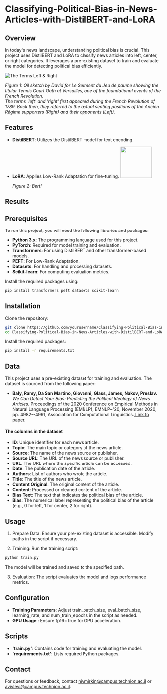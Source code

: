# Classifying-Political-Bias-in-News-Articles-with-DistilBERT-and-LoRA

## Overview

In today's news landscape, understanding political bias is crucial. This project uses DistilBERT and LoRA to classify news articles into left, center, or right categories. It leverages a pre-existing dataset to train and evaluate the model for detecting political bias efficiently.

![The Terms Left & Right](https://github.com/user-attachments/assets/8afb88bb-128f-46ed-98f0-be1f7e9fa467)

*Figure 1: Oil sketch by David for Le Serment du Jeu de paume showing the titular Tennis Court Oath at Versailles, one of the foundational events of the French Revolution.*<br />
*The terms 'left' and 'right' first appeared during the French Revolution of 1789. Back then, they referred to the actual seating positions of the Ancien Régime supporters (Right) and their opponents (Left).*

## Features

- **DistilBERT**: Utilizes the DistilBERT model for text encoding.
- **LoRA**: Applies Low-Rank Adaptation for fine-tuning.
                                                                                                                                                            <img src="https://github.com/user-attachments/assets/03f46203-1dcd-44f0-9a07-866753fcd014" width="100" />

  *Figure 2: Bert!*

## Results



## Prerequisites

To run this project, you will need the following libraries and packages:

- **Python 3.x**: The programming language used for this project.
- **PyTorch**: Required for model training and evaluation.
- **Transformers**: For using DistilBERT and other transformer-based models. 
- **PEFT**: For Low-Rank Adaptation.
- **Datasets**: For handling and processing datasets. 
- **Scikit-learn**: For computing evaluation metrics.

Install the required packages using:

```bash
pip install transformers peft datasets scikit-learn
```

## Installation

Clone the repository:

```bash
git clone https://github.com/yourusername/Classifying-Political-Bias-in-News-Articles-with-DistilBERT-and-LoRA.git
cd Classifying-Political-Bias-in-News-Articles-with-DistilBERT-and-LoRA
```

Install the required packages:

```bash
pip install -r requirements.txt
```
## Data

This project uses a pre-existing dataset for training and evaluation. The dataset is sourced from the following paper:

- **Baly, Ramy, Da San Martino, Giovanni, Glass, James, Nakov, Preslav.** *We Can Detect Your Bias: Predicting the Political Ideology of News Articles*. Proceedings of the 2020 Conference on Empirical Methods in Natural Language Processing (EMNLP), EMNLP~'20, November 2020, pp. 4982--4991, Association for Computational Linguistics.[ Link to paper](https://aclanthology.org/2020.emnlp-main.404.pdf).

#### The columns in the dataset
- **ID**: Unique identifier for each news article.
- **Topic**: The main topic or category of the news article.
- **Source**: The name of the news source or publisher.
- **Source URL**: The URL of the news source or publisher.
- **URL**: The URL where the specific article can be accessed.
- **Date**: The publication date of the article.
- **Authors**: List of authors who wrote the article.
- **Title**: The title of the news article.
- **Content Original**: The original content of the article.
- **Content**: Processed or cleaned content of the article.
- **Bias Text**: The text that indicates the political bias of the article.
- **Bias**: The numerical label representing the political bias of the article (e.g., 0 for left, 1 for center, 2 for right).

## Usage

1. Prepare Data: Ensure your pre-existing dataset is accessible. Modify paths in the script if necessary.

2. Training: Run the training script:
```bash
python train.py
```
The model will be trained and saved to the specified path.

3. Evaluation: The script evaluates the model and logs performance metrics.

## Configuration

- **Training Parameters**: Adjust train_batch_size, eval_batch_size, learning_rate, and num_train_epochs in the script as needed.
- **GPU Usage**:: Ensure fp16=True for GPU acceleration.

## Scripts
- **'train.py'**: Contains code for training and evaluating the model.
- **'requirements.txt'**: Lists required Python packages.

## Contact
For questions or feedback, contact nivmirkin@campus.technion.ac.il or avivlevi@campus.technion.ac.il.
